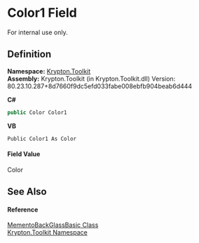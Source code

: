 # Color1 Field


For internal use only.



## Definition
**Namespace:** <a href="79d2eac2-21f4-54ff-7552-b20c33c30600.md">Krypton.Toolkit</a>  
**Assembly:** Krypton.Toolkit (in Krypton.Toolkit.dll) Version: 80.23.10.287+8d7660f9dc5efd033fabe008ebfb904beab6d444

**C#**
``` C#
public Color Color1
```
**VB**
``` VB
Public Color1 As Color
```



#### Field Value
Color

## See Also


#### Reference
<a href="ee36cfd3-6019-71e7-960e-a2ab499c9238.md">MementoBackGlassBasic Class</a>  
<a href="79d2eac2-21f4-54ff-7552-b20c33c30600.md">Krypton.Toolkit Namespace</a>  
